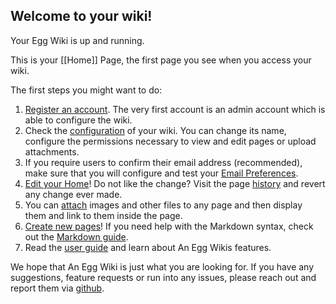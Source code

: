 ## Welcome to your wiki!

Your Egg Wiki is up and running.

This is your [[Home]] Page, the first page you see when you access your
wiki.

The first steps you might want to do:

1. [Register an account](/-/register). The very first account is an
   admin account which is able to configure the wiki.
2. Check the [configuration](/-/admin#application_preferences) of your wiki.
   You can change its name, configure the permissions necessary to
   view and edit pages or upload attachments.
3. If you require users to confirm their email address (recommended),
   make sure that you will configure and test your [Email Preferences](/-/admin#mail_preferences).
4. [Edit your Home](/Home/edit)! Do not like the change? Visit the
   page [history](/Home/history) and revert any change ever made.
5. You can [attach](/Home/attachments) images and other files to any page
   and then display them and link to them inside the page.
6. [Create new pages](/-/create)! If you need help with the Markdown syntax,
   check out the [Markdown guide](/-/help/syntax).
7. Read the [user guide](/-/help) and learn about An Egg Wikis features.

We hope that An Egg Wiki is just what you are looking for.
If you have any suggestions, feature requests or run into any
issues, please reach out and report them
via [github](https://github.com/redimp/eggwiki/issues).
